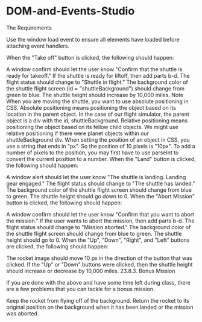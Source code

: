 # DOM-and-Events-Studio
The Requirements

Use the window load event to ensure all elements have loaded before attaching event handlers.

When the "Take off" button is clicked, the following should happen:

A window confirm should let the user know "Confirm that the shuttle is ready for takeoff." If the shuttle is ready for liftoff, then add parts b-d.
The flight status should change to "Shuttle in flight."
The background color of the shuttle flight screen (id = "shuttleBackground") should change from green to blue.
The shuttle height should increase by 10,000 miles.
Note
When you are moving the shuttle, you want to use absolute positioning in CSS. Absolute positioning means positioning the object based on its location in the parent object. In the case of our flight simulator, the parent object is a div with the id, shuttleBackground. Relative positioning means positioning the object based on its fellow child objects. We might use relative positioning if there were planet objects within our shuttleBackground div.
When setting the position of an object in CSS, you use a string that ends in "px". So the position of 10 pixels is "10px". To add a number of pixels to the position, you may first have to use parseInt to convert the current position to a number.
When the "Land" button is clicked, the following should happen:

A window alert should let the user know "The shuttle is landing. Landing gear engaged."
The flight status should change to "The shuttle has landed."
The background color of the shuttle flight screen should change from blue to green.
The shuttle height should go down to 0.
When the "Abort Mission" button is clicked, the following should happen:

A window confirm should let the user know "Confirm that you want to abort the mission." If the user wants to abort the mission, then add parts b-d.
The flight status should change to "Mission aborted."
The background color of the shuttle flight screen should change from blue to green.
The shuttle height should go to 0.
When the "Up", "Down", "Right", and "Left" buttons are clicked, the following should happen:

The rocket image should move 10 px in the direction of the button that was clicked.
If the "Up" or "Down" buttons were clicked, then the shuttle height should increase or decrease by 10,000 miles.
23.8.3. Bonus Mission

If you are done with the above and have some time left during class, there are a few problems that you can tackle for a bonus mission.

Keep the rocket from flying off of the background.
Return the rocket to its original position on the background when it has been landed or the mission was aborted.
